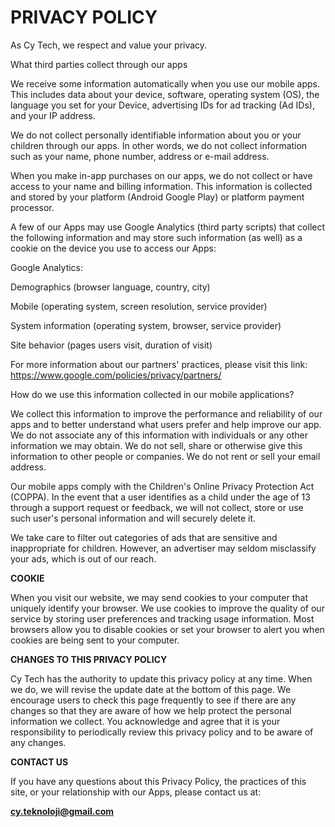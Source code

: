 # PRIVACY POLICY

As Cy Tech, we respect and value your privacy.

What third parties collect through our apps

We receive some information automatically when you use our mobile apps.
This includes data about your device, software, operating system (OS),
the language you set for your Device, advertising IDs for ad tracking
(Ad IDs), and your IP address.

We do not collect personally identifiable information about you or your
children through our apps. In other words, we do not collect information
such as your name, phone number, address or e-mail address.

When you make in-app purchases on our apps, we do not collect or have
access to your name and billing information. This information is
collected and stored by your platform (Android Google Play) or platform
payment processor.

A few of our Apps may use Google Analytics (third party scripts) that
collect the following information and may store such information (as
well) as a cookie on the device you use to access our Apps:

Google Analytics:

Demographics (browser language, country, city)

Mobile (operating system, screen resolution, service provider)

System information (operating system, browser, service provider)

Site behavior (pages users visit, duration of visit)

For more information about our partners\' practices, please visit this
link: https://www.google.com/policies/privacy/partners/

How do we use this information collected in our mobile applications?

We collect this information to improve the performance and reliability
of our apps and to better understand what users prefer and help improve
our app. We do not associate any of this information with individuals or
any other information we may obtain. We do not sell, share or otherwise
give this information to other people or companies. We do not rent or
sell your email address.

Our mobile apps comply with the Children\'s Online Privacy Protection
Act (COPPA). In the event that a user identifies as a child under the
age of 13 through a support request or feedback, we will not collect,
store or use such user\'s personal information and will securely delete
it.

We take care to filter out categories of ads that are sensitive and
inappropriate for children. However, an advertiser may seldom
misclassify your ads, which is out of our reach.

**COOKIE**

When you visit our website, we may send cookies to your computer that
uniquely identify your browser. We use cookies to improve the quality of
our service by storing user preferences and tracking usage information.
Most browsers allow you to disable cookies or set your browser to alert
you when cookies are being sent to your computer.

**CHANGES TO THIS PRIVACY POLICY**

Cy Tech has the authority to update this privacy policy at any time.
When we do, we will revise the update date at the bottom of this page.
We encourage users to check this page frequently to see if there are any
changes so that they are aware of how we help protect the personal
information we collect. You acknowledge and agree that it is your
responsibility to periodically review this privacy policy and to be
aware of any changes.

**CONTACT US**

If you have any questions about this Privacy Policy, the practices of
this site, or your relationship with our Apps, please contact us at:

**cy.teknoloji@gmail.com**
